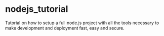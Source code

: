 # nodejs_tutorial
Tutorial on how to setup a full node.js project with all the tools necessary to make development and deployment fast, easy and secure.

